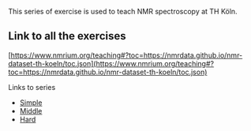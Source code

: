 This series of exercise is used to teach NMR spectroscopy at TH Köln.

## Link to all the exercises

[https://www.nmrium.org/teaching#?toc=https://nmrdata.github.io/nmr-dataset-th-koeln/toc.json](https://www.nmrium.org/teaching#?toc=https://nmrdata.github.io/nmr-dataset-th-koeln/toc.json)

Links to series

* [Simple](https://www.nmrium.org/teaching#?toc=https://nmrdata.github.io/nmr-dataset-th-koeln/toc_10_Simple.json)
* [Middle](https://www.nmrium.org/teaching#?toc=https://nmrdata.github.io/nmr-dataset-th-koeln/toc_20_Middle.json)
* [Hard](https://www.nmrium.org/teaching#?toc=https://nmrdata.github.io/nmr-dataset-th-koeln/toc_30_Hard.json)
